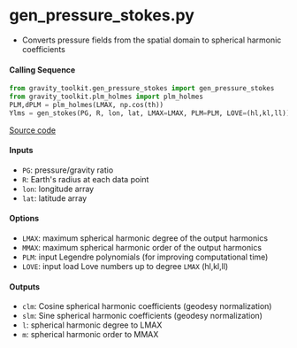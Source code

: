 gen_pressure_stokes.py
======================

 - Converts pressure fields from the spatial domain to spherical harmonic coefficients

#### Calling Sequence
```python
from gravity_toolkit.gen_pressure_stokes import gen_pressure_stokes
from gravity_toolkit.plm_holmes import plm_holmes
PLM,dPLM = plm_holmes(LMAX, np.cos(th))
Ylms = gen_stokes(PG, R, lon, lat, LMAX=LMAX, PLM=PLM, LOVE=(hl,kl,ll))
```
[Source code](https://github.com/tsutterley/read-GRACE-harmonics/blob/main/gravity_toolkit/gen_pressure_stokes.py)

#### Inputs
 - `PG`: pressure/gravity ratio
 - `R`: Earth's radius at each data point
 - `lon`: longitude array
 - `lat`: latitude array

#### Options
 - `LMAX`:  maximum spherical harmonic degree of the output harmonics
 - `MMAX`: maximum spherical harmonic order of the output harmonics
 - `PLM`: input Legendre polynomials (for improving computational time)
 - `LOVE`: input load Love numbers up to degree `LMAX` (hl,kl,ll)

#### Outputs
 - `clm`: Cosine spherical harmonic coefficients (geodesy normalization)
 - `slm`: Sine spherical harmonic coefficients (geodesy normalization)
 - `l`: spherical harmonic degree to LMAX
 - `m`: spherical harmonic order to MMAX
